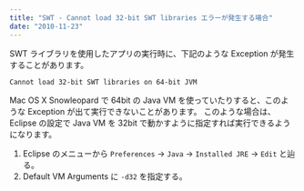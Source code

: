 ```yaml
---
title: "SWT - Cannot load 32-bit SWT libraries エラーが発生する場合"
date: "2010-11-23"
---
```


SWT ライブラリを使用したアプリの実行時に、下記のような Exception が発生することがあります。

~~~
Cannot load 32-bit SWT libraries on 64-bit JVM
~~~

Mac OS X Snowleopard で 64bit の Java VM を使っていたりすると、このような Exception が出て実行できないことがあります。
このような場合は、Eclipse の設定で Java VM を 32bit で動かすように指定すれば実行できるようになります。

1. Eclipse のメニューから `Preferences` → `Java` → `Installed JRE` → `Edit` と辿る。
2. Default VM Arguments に `-d32` を指定する。

